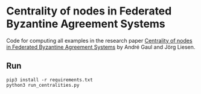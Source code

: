 # Centrality of nodes in Federated Byzantine Agreement Systems

Code for computing all examples in the research paper [Centrality of nodes in Federated Byzantine Agreement Systems](https://arxiv.org/abs/2012.03913) by André Gaul and Jörg Liesen.

## Run

```
pip3 install -r requirements.txt
python3 run_centralities.py
```
